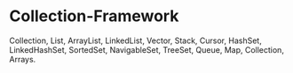 # Collection-Framework
Collection, List, ArrayList, LinkedList, Vector, Stack, Cursor, HashSet, LinkedHashSet, SortedSet, NavigableSet, TreeSet, Queue, Map, Collection, Arrays.
